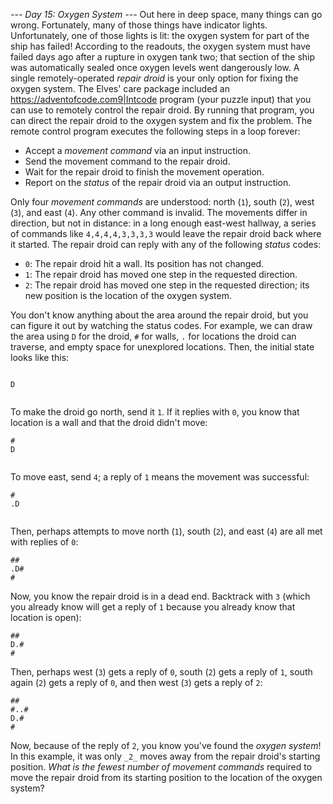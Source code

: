 *--- Day 15: Oxygen System ---*
Out here in deep space, many things can go wrong. Fortunately, many of those things have indicator lights. Unfortunately, one of those lights is lit: the oxygen system for part of the ship has failed!
According to the readouts, the oxygen system must have failed days ago after a rupture in oxygen tank two; that section of the ship was automatically sealed once oxygen levels went dangerously low. A single remotely-operated _repair droid_ is your only option for fixing the oxygen system.
The Elves' care package included an <https://adventofcode.com9|Intcode> program (your puzzle input) that you can use to remotely control the repair droid. By running that program, you can direct the repair droid to the oxygen system and fix the problem.
The remote control program executes the following steps in a loop forever:

- Accept a _movement command_ via an input instruction.
- Send the movement command to the repair droid.
- Wait for the repair droid to finish the movement operation.
- Report on the _status_ of the repair droid via an output instruction.

Only four _movement commands_ are understood: north (`1`), south (`2`), west (`3`), and east (`4`). Any other command is invalid. The movements differ in direction, but not in distance: in a long enough east-west hallway, a series of commands like `4,4,4,4,3,3,3,3` would leave the repair droid back where it started.
The repair droid can reply with any of the following _status_ codes:

- `0`: The repair droid hit a wall. Its position has not changed.
- `1`: The repair droid has moved one step in the requested direction.
- `2`: The repair droid has moved one step in the requested direction; its new position is the location of the oxygen system.

You don't know anything about the area around the repair droid, but you can figure it out by watching the status codes.
For example, we can draw the area using `D` for the droid, `#` for walls, `.` for locations the droid can traverse, and empty space for unexplored locations.  Then, the initial state looks like this:
```

D


```
To make the droid go north, send it `1`. If it replies with `0`, you know that location is a wall and that the droid didn't move:
```
#
D


```
To move east, send `4`; a reply of `1` means the movement was successful:
```
#
.D


```
Then, perhaps attempts to move north (`1`), south (`2`), and east (`4`) are all met with replies of `0`:
```
##
.D#
#

```
Now, you know the repair droid is in a dead end. Backtrack with `3` (which you already know will get a reply of `1` because you already know that location is open):
```
##
D.#
#

```
Then, perhaps west (`3`) gets a reply of `0`, south (`2`) gets a reply of `1`, south again (`2`) gets a reply of `0`, and then west (`3`) gets a reply of `2`:
```
##
#..#
D.#
#
```
Now, because of the reply of `2`, you know you've found the _oxygen system_! In this example, it was only `_2_` moves away from the repair droid's starting position.
_What is the fewest number of movement commands_ required to move the repair droid from its starting position to the location of the oxygen system?
